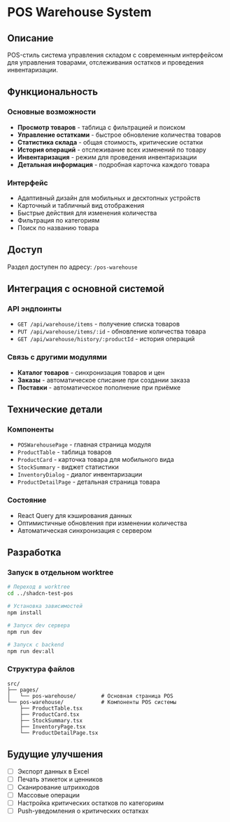 # POS Warehouse System

## Описание
POS-стиль система управления складом с современным интерфейсом для управления товарами, отслеживания остатков и проведения инвентаризации.

## Функциональность

### Основные возможности
- **Просмотр товаров** - таблица с фильтрацией и поиском
- **Управление остатками** - быстрое обновление количества товаров
- **Статистика склада** - общая стоимость, критические остатки
- **История операций** - отслеживание всех изменений по товару
- **Инвентаризация** - режим для проведения инвентаризации
- **Детальная информация** - подробная карточка каждого товара

### Интерфейс
- Адаптивный дизайн для мобильных и десктопных устройств
- Карточный и табличный вид отображения
- Быстрые действия для изменения количества
- Фильтрация по категориям
- Поиск по названию товара

## Доступ
Раздел доступен по адресу: `/pos-warehouse`

## Интеграция с основной системой

### API эндпоинты
- `GET /api/warehouse/items` - получение списка товаров
- `PUT /api/warehouse/items/:id` - обновление количества товара
- `GET /api/warehouse/history/:productId` - история операций

### Связь с другими модулями
- **Каталог товаров** - синхронизация товаров и цен
- **Заказы** - автоматическое списание при создании заказа
- **Поставки** - автоматическое пополнение при приёмке

## Технические детали

### Компоненты
- `POSWarehousePage` - главная страница модуля
- `ProductTable` - таблица товаров
- `ProductCard` - карточка товара для мобильного вида
- `StockSummary` - виджет статистики
- `InventoryDialog` - диалог инвентаризации
- `ProductDetailPage` - детальная страница товара

### Состояние
- React Query для кэширования данных
- Оптимистичные обновления при изменении количества
- Автоматическая синхронизация с сервером

## Разработка

### Запуск в отдельном worktree
```bash
# Переход в worktree
cd ../shadcn-test-pos

# Установка зависимостей
npm install

# Запуск dev сервера
npm run dev

# Запуск с backend
npm run dev:all
```

### Структура файлов
```
src/
├── pages/
│   └── pos-warehouse/        # Основная страница POS
└── pos-warehouse/            # Компоненты POS системы
    ├── ProductTable.tsx
    ├── ProductCard.tsx
    ├── StockSummary.tsx
    ├── InventoryPage.tsx
    └── ProductDetailPage.tsx
```

## Будущие улучшения
- [ ] Экспорт данных в Excel
- [ ] Печать этикеток и ценников
- [ ] Сканирование штрихкодов
- [ ] Массовые операции
- [ ] Настройка критических остатков по категориям
- [ ] Push-уведомления о критических остатках